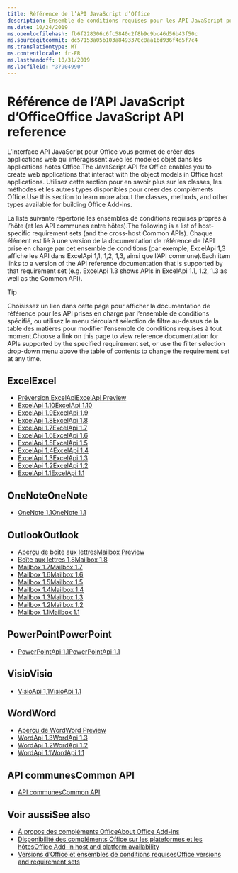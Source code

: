 ```yaml
---
title: Référence de l’API JavaScript d’Office
description: Ensemble de conditions requises pour les API JavaScript pour Office par hôte
ms.date: 10/24/2019
ms.openlocfilehash: fb6f228306c6fc5840c2f8b9c9bc46d56b43f50c
ms.sourcegitcommit: dc57153a05b103a8493370c8aa1bd936f4d5f7c4
ms.translationtype: MT
ms.contentlocale: fr-FR
ms.lasthandoff: 10/31/2019
ms.locfileid: "37904990"
---
```

# <a name="office-javascript-api-reference"></a><span data-ttu-id="bfa35-103">Référence de l’API JavaScript d’Office</span><span class="sxs-lookup"><span data-stu-id="bfa35-103">Office JavaScript API reference</span></span>

<span data-ttu-id="bfa35-104">L’interface API JavaScript pour Office vous permet de créer des applications web qui interagissent avec les modèles objet dans les applications hôtes Office.</span><span class="sxs-lookup"><span data-stu-id="bfa35-104">The JavaScript API for Office enables you to create web applications that interact with the object models in Office host applications.</span></span> <span data-ttu-id="bfa35-105">Utilisez cette section pour en savoir plus sur les classes, les méthodes et les autres types disponibles pour créer des compléments Office.</span><span class="sxs-lookup"><span data-stu-id="bfa35-105">Use this section to learn more about the classes, methods, and other types available for building Office Add-ins.</span></span>

<span data-ttu-id="bfa35-106">La liste suivante répertorie les ensembles de conditions requises propres à l’hôte (et les API communes entre hôtes).</span><span class="sxs-lookup"><span data-stu-id="bfa35-106">The following is a list of host-specific requirement sets (and the cross-host Common APIs).</span></span> <span data-ttu-id="bfa35-107">Chaque élément est lié à une version de la documentation de référence de l’API prise en charge par cet ensemble de conditions (par exemple, ExcelApi 1,3 affiche les API dans ExcelApi 1,1, 1,2, 1,3, ainsi que l’API commune).</span><span class="sxs-lookup"><span data-stu-id="bfa35-107">Each item links to a version of the API reference documentation that is supported by that requirement set (e.g. ExcelApi 1.3 shows APIs in ExcelApi 1.1, 1.2, 1.3 as well as the Common API).</span></span>

> [!TIP]
> <span data-ttu-id="bfa35-108">Choisissez un lien dans cette page pour afficher la documentation de référence pour les API prises en charge par l’ensemble de conditions spécifié, ou utilisez le menu déroulant sélection de filtre au-dessus de la table des matières pour modifier l’ensemble de conditions requises à tout moment.</span><span class="sxs-lookup"><span data-stu-id="bfa35-108">Choose a link on this page to view reference documentation for APIs supported by the specified requirement set, or use the filter selection drop-down menu above the table of contents to change the requirement set at any time.</span></span>

## <a name="excel"></a><span data-ttu-id="bfa35-109">Excel</span><span class="sxs-lookup"><span data-stu-id="bfa35-109">Excel</span></span>

- [<span data-ttu-id="bfa35-110">Préversion ExcelApi</span><span class="sxs-lookup"><span data-stu-id="bfa35-110">ExcelApi Preview</span></span>](/javascript/api/excel?view=excel-js-preview)
- [<span data-ttu-id="bfa35-111">ExcelApi 1.10</span><span class="sxs-lookup"><span data-stu-id="bfa35-111">ExcelApi 1.10</span></span>](/javascript/api/excel?view=excel-js-1.10)
- [<span data-ttu-id="bfa35-112">ExcelApi 1.9</span><span class="sxs-lookup"><span data-stu-id="bfa35-112">ExcelApi 1.9</span></span>](/javascript/api/excel?view=excel-js-1.9)
- [<span data-ttu-id="bfa35-113">ExcelApi 1.8</span><span class="sxs-lookup"><span data-stu-id="bfa35-113">ExcelApi 1.8</span></span>](/javascript/api/excel?view=excel-js-1.8)
- [<span data-ttu-id="bfa35-114">ExcelApi 1.7</span><span class="sxs-lookup"><span data-stu-id="bfa35-114">ExcelApi 1.7</span></span>](/javascript/api/excel?view=excel-js-1.7)
- [<span data-ttu-id="bfa35-115">ExcelApi 1.6</span><span class="sxs-lookup"><span data-stu-id="bfa35-115">ExcelApi 1.6</span></span>](/javascript/api/excel?view=excel-js-1.6)
- [<span data-ttu-id="bfa35-116">ExcelApi 1.5</span><span class="sxs-lookup"><span data-stu-id="bfa35-116">ExcelApi 1.5</span></span>](/javascript/api/excel?view=excel-js-1.5)
- [<span data-ttu-id="bfa35-117">ExcelApi 1.4</span><span class="sxs-lookup"><span data-stu-id="bfa35-117">ExcelApi 1.4</span></span>](/javascript/api/excel?view=excel-js-1.4)
- [<span data-ttu-id="bfa35-118">ExcelApi 1.3</span><span class="sxs-lookup"><span data-stu-id="bfa35-118">ExcelApi 1.3</span></span>](/javascript/api/excel?view=excel-js-1.3)
- [<span data-ttu-id="bfa35-119">ExcelApi 1.2</span><span class="sxs-lookup"><span data-stu-id="bfa35-119">ExcelApi 1.2</span></span>](/javascript/api/excel?view=excel-js-1.2)
- [<span data-ttu-id="bfa35-120">ExcelApi 1.1</span><span class="sxs-lookup"><span data-stu-id="bfa35-120">ExcelApi 1.1</span></span>](/javascript/api/excel?view=excel-js-1.1)

## <a name="onenote"></a><span data-ttu-id="bfa35-121">OneNote</span><span class="sxs-lookup"><span data-stu-id="bfa35-121">OneNote</span></span>

- [<span data-ttu-id="bfa35-122">OneNote 1,1</span><span class="sxs-lookup"><span data-stu-id="bfa35-122">OneNote 1.1</span></span>](/javascript/api/onenote?view=onenote-js-1.1)

## <a name="outlook"></a><span data-ttu-id="bfa35-123">Outlook</span><span class="sxs-lookup"><span data-stu-id="bfa35-123">Outlook</span></span>

- [<span data-ttu-id="bfa35-124">Aperçu de boîte aux lettres</span><span class="sxs-lookup"><span data-stu-id="bfa35-124">Mailbox Preview</span></span>](/javascript/api/outlook?view=outlook-js-preview)
- [<span data-ttu-id="bfa35-125">Boîte aux lettres 1,8</span><span class="sxs-lookup"><span data-stu-id="bfa35-125">Mailbox 1.8</span></span>](/javascript/api/outlook?view=outlook-js-1.8)
- [<span data-ttu-id="bfa35-126">Mailbox 1.7</span><span class="sxs-lookup"><span data-stu-id="bfa35-126">Mailbox 1.7</span></span>](/javascript/api/outlook?view=outlook-js-1.7)
- [<span data-ttu-id="bfa35-127">Mailbox 1.6</span><span class="sxs-lookup"><span data-stu-id="bfa35-127">Mailbox 1.6</span></span>](/javascript/api/outlook?view=outlook-js-1.6)
- [<span data-ttu-id="bfa35-128">Mailbox 1.5</span><span class="sxs-lookup"><span data-stu-id="bfa35-128">Mailbox 1.5</span></span>](/javascript/api/outlook?view=outlook-js-1.5)
- [<span data-ttu-id="bfa35-129">Mailbox 1.4</span><span class="sxs-lookup"><span data-stu-id="bfa35-129">Mailbox 1.4</span></span>](/javascript/api/outlook?view=outlook-js-1.4)
- [<span data-ttu-id="bfa35-130">Mailbox 1.3</span><span class="sxs-lookup"><span data-stu-id="bfa35-130">Mailbox 1.3</span></span>](/javascript/api/outlook?view=outlook-js-1.3)
- [<span data-ttu-id="bfa35-131">Mailbox 1.2</span><span class="sxs-lookup"><span data-stu-id="bfa35-131">Mailbox 1.2</span></span>](/javascript/api/outlook?view=outlook-js-1.2)
- [<span data-ttu-id="bfa35-132">Mailbox 1.1</span><span class="sxs-lookup"><span data-stu-id="bfa35-132">Mailbox 1.1</span></span>](/javascript/api/outlook?view=outlook-js-1.1)

## <a name="powerpoint"></a><span data-ttu-id="bfa35-133">PowerPoint</span><span class="sxs-lookup"><span data-stu-id="bfa35-133">PowerPoint</span></span>

- [<span data-ttu-id="bfa35-134">PowerPointApi 1.1</span><span class="sxs-lookup"><span data-stu-id="bfa35-134">PowerPointApi 1.1</span></span>](/javascript/api/powerpoint?view=powerpoint-js-1.1)

## <a name="visio"></a><span data-ttu-id="bfa35-135">Visio</span><span class="sxs-lookup"><span data-stu-id="bfa35-135">Visio</span></span>

- [<span data-ttu-id="bfa35-136">VisioApi 1,1</span><span class="sxs-lookup"><span data-stu-id="bfa35-136">VisioApi 1.1</span></span>](/javascript/api/visio?view=visio-js-1.1)

## <a name="word"></a><span data-ttu-id="bfa35-137">Word</span><span class="sxs-lookup"><span data-stu-id="bfa35-137">Word</span></span>

- [<span data-ttu-id="bfa35-138">Aperçu de Word</span><span class="sxs-lookup"><span data-stu-id="bfa35-138">Word Preview</span></span>](/javascript/api/word?view=word-js-preview)
- [<span data-ttu-id="bfa35-139">WordApi 1.3</span><span class="sxs-lookup"><span data-stu-id="bfa35-139">WordApi 1.3</span></span>](/javascript/api/word?view=word-js-1.3)
- [<span data-ttu-id="bfa35-140">WordApi 1.2</span><span class="sxs-lookup"><span data-stu-id="bfa35-140">WordApi 1.2</span></span>](/javascript/api/word?view=word-js-1.2)
- [<span data-ttu-id="bfa35-141">WordApi 1.1</span><span class="sxs-lookup"><span data-stu-id="bfa35-141">WordApi 1.1</span></span>](/javascript/api/word?view=word-js-1.1)

## <a name="common-api"></a><span data-ttu-id="bfa35-142">API communes</span><span class="sxs-lookup"><span data-stu-id="bfa35-142">Common API</span></span>

- [<span data-ttu-id="bfa35-143">API communes</span><span class="sxs-lookup"><span data-stu-id="bfa35-143">Common API</span></span>](/javascript/api/office?view=common-js)

## <a name="see-also"></a><span data-ttu-id="bfa35-144">Voir aussi</span><span class="sxs-lookup"><span data-stu-id="bfa35-144">See also</span></span>

- [<span data-ttu-id="bfa35-145">À propos des compléments Office</span><span class="sxs-lookup"><span data-stu-id="bfa35-145">About Office Add-ins</span></span>](/office/dev/add-ins/overview)
- [<span data-ttu-id="bfa35-146">Disponibilité des compléments Office sur les plateformes et les hôtes</span><span class="sxs-lookup"><span data-stu-id="bfa35-146">Office Add-in host and platform availability</span></span>](/office/dev/add-ins/overview/office-add-in-availability)
- [<span data-ttu-id="bfa35-147">Versions d’Office et ensembles de conditions requises</span><span class="sxs-lookup"><span data-stu-id="bfa35-147">Office versions and requirement sets</span></span>](/office/dev/add-ins/develop/office-versions-and-requirement-sets)
